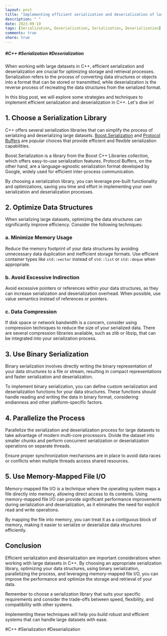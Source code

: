 ```yaml
---
layout: post
title: "Implementing efficient serialization and deserialization of large datasets in C++"
description: " "
date: 2023-09-19
tags: [Serialization, Deserialization, Serialization, Deserialization]
comments: true
share: true
---
```

##### #C++ #Serialization #Deserialization

When working with large datasets in C++, efficient serialization and deserialization are crucial for optimizing storage and retrieval processes. Serialization refers to the process of converting data structures or objects into a format that can be stored or transmitted, while deserialization is the reverse process of recreating the data structures from the serialized format.

In this blog post, we will explore some strategies and techniques to implement efficient serialization and deserialization in C++. Let's dive in!

## 1. Choose a Serialization Library
C++ offers several serialization libraries that can simplify the process of serializing and deserializing large datasets. [Boost.Serialization](https://www.boost.org/doc/libs/1_77_0/libs/serialization/doc/) and [Protocol Buffers](https://developers.google.com/protocol-buffers) are popular choices that provide efficient and flexible serialization capabilities.

Boost.Serialization is a library from the Boost C++ Libraries collection, which offers easy-to-use serialization features. Protocol Buffers, on the other hand, are a language-agnostic serialization format developed by Google, widely used for efficient inter-process communication.

By choosing a serialization library, you can leverage pre-built functionality and optimizations, saving you time and effort in implementing your own serialization and deserialization processes.

## 2. Optimize Data Structures
When serializing large datasets, optimizing the data structures can significantly improve efficiency. Consider the following techniques:

### a. Minimize Memory Usage
Reduce the memory footprint of your data structures by avoiding unnecessary data duplication and inefficient storage formats. Use efficient container types like `std::vector` instead of `std::list` or `std::deque` when appropriate.

### b. Avoid Excessive Indirection
Avoid excessive pointers or references within your data structures, as they can increase serialization and deserialization overhead. When possible, use value semantics instead of references or pointers.

### c. Data Compression
If disk space or network bandwidth is a concern, consider using compression techniques to reduce the size of your serialized data. There are several compression libraries available, such as zlib or libzip, that can be integrated into your serialization process.

## 3. Use Binary Serialization
Binary serialization involves directly writing the binary representation of your data structures to a file or stream, resulting in compact representations and faster serialization and deserialization.

To implement binary serialization, you can define custom serialization and deserialization functions for your data structures. These functions should handle reading and writing the data in binary format, considering endianness and other platform-specific factors.

## 4. Parallelize the Process
Parallelize the serialization and deserialization process for large datasets to take advantage of modern multi-core processors. Divide the dataset into smaller chunks and perform concurrent serialization or deserialization operations on separate threads.

Ensure proper synchronization mechanisms are in place to avoid data races or conflicts when multiple threads access shared resources.

## 5. Use Memory-Mapped File I/O
Memory-mapped file I/O is a technique where the operating system maps a file directly into memory, allowing direct access to its contents. Using memory-mapped file I/O can provide significant performance improvements during serialization and deserialization, as it eliminates the need for explicit read and write operations.

By mapping the file into memory, you can treat it as a contiguous block of memory, making it easier to serialize or deserialize data structures efficiently.

## Conclusion
Efficient serialization and deserialization are important considerations when working with large datasets in C++. By choosing an appropriate serialization library, optimizing your data structures, using binary serialization, parallelizing the process, and leveraging memory-mapped file I/O, you can improve the performance and optimize the storage and retrieval of your data.

Remember to choose a serialization library that suits your specific requirements and consider the trade-offs between speed, flexibility, and compatibility with other systems.

Implementing these techniques will help you build robust and efficient systems that can handle large datasets with ease.

#C++ #Serialization #Deserialization